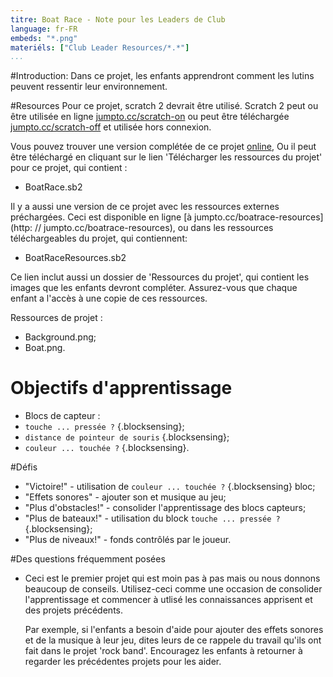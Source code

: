 ```yaml
---
titre: Boat Race - Note pour les Leaders de Club
language: fr-FR
embeds: "*.png"
materiéls: ["Club Leader Resources/*.*"]
...
```


#Introduction:
Dans ce projet, les enfants apprendront comment les lutins peuvent ressentir leur environnement.

#Resources
Pour ce projet, scratch 2 devrait être utilisé. Scratch 2 peut ou être utilisée en ligne [jumpto.cc/scratch-on](http://jumpto.cc/scratch-on) ou peut être téléchargée [jumpto.cc/scratch-off](http://jumpto.cc/scratch-off) et utilisée hors connexion.

Vous pouvez trouver une version complétée de ce projet <a href="http://scratch.mit.edu/projects/63957956/#editor">online</a>, Ou il peut être téléchargé en cliquant sur le lien 'Télécharger les ressources du projet' pour ce projet, qui contient :

+ BoatRace.sb2

Il y a aussi une version de ce projet avec les ressources externes préchargées. Ceci est disponible en ligne [à jumpto.cc/boatrace-resources] (http: // jumpto.cc/boatrace-resources), ou dans les ressources téléchargeables du projet, qui contiennent:

+ BoatRaceResources.sb2 

Ce lien inclut aussi un dossier de 'Ressources du projet', qui contient les images que les enfants devront compléter. Assurez-vous que chaque enfant a l'accès à une copie de ces ressources.

Ressources de projet :
+ Background.png;
+ Boat.png.

# Objectifs d'apprentissage
+ Blocs de capteur :
+ ` touche ... pressée ? ` {.blocksensing};
+ ` distance de pointeur de souris ` {.blocksensing};
+ ` couleur ... touchée ? ` {.blocksensing}.

#Défis 
+ "Victoire!" - utilisation de ` couleur ... touchée ? ` {.blocksensing} bloc;
+ "Effets sonores" - ajouter son et musique au jeu;
+ "Plus d'obstacles!" - consolider l'apprentissage des blocs capteurs;
+ "Plus de bateaux!" - utilisation du block ` touche ... pressée ? ` {.blocksensing};
+ "Plus de niveaux!" - fonds contrôlés par le joueur.

#Des questions fréquemment posées
+ Ceci est le premier projet qui est moin pas à pas mais ou nous donnons beaucoup de conseils. Utilisez-ceci comme une occasion de consolider l'apprentissage et commencer à utlisé les connaissances apprisent et des projets précédents.

	Par exemple, si l'enfants a besoin d'aide pour ajouter des effets sonores et de la musique à leur jeu, dites leurs de ce rappele du travail qu'ils ont fait dans le projet 'rock band'. Encouragez les enfants à retourner à regarder les précédentes projets pour les aider.
 